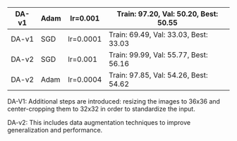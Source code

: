 | DA-v1 | Adam     | lr=0.001     | Train: 97.20, Val: 50.20, Best: 50.55     |
| ----- | -------- | ------------ | ----------------------------------------- |
| DA-v1 | SGD      | lr=0.0001    | Train: 69.49, Val: 33.03, Best: 33.03     |
| DA-v2 | SGD      | lr=0.001     | Train: 99.99, Val: 55.77, Best: 56.16     |
| DA-v2 | Adam     | lr=0.0004    | Train: 97.85, Val: 54.26, Best: 54.62     |

DA-V1: Additional steps are introduced: resizing the images to 36x36 and center-cropping them to 32x32 in order to standardize the input.

DA-v2: This includes data augmentation techniques to improve generalization and performance.


